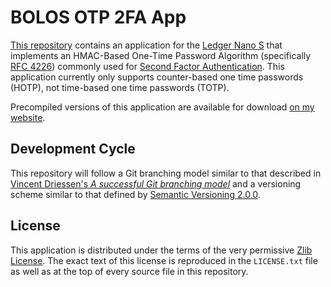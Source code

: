 # BOLOS OTP 2FA App

[This repository](https://github.com/parkerhoyes/bolos-app-otp2fa) contains an
application for the [Ledger Nano S](https://github.com/LedgerHQ/ledger-nano-s)
that implements an HMAC-Based One-Time Password Algorithm (specifically [RFC
4226](https://tools.ietf.org/html/rfc4226)) commonly used for [Second Factor
Authentication](https://en.wikipedia.org/wiki/Multi-factor_authentication). This
application currently only supports counter-based one time passwords (HOTP), not
time-based one time passwords (TOTP).

Precompiled versions of this application are available for download [on my
website](https://parkerhoyes.com/bolos-apps).

## Development Cycle

This repository will follow a Git branching model similar to that described in
[Vincent Driessen's *A successful Git branching
model*](http://nvie.com/posts/a-successful-git-branching-model/) and a
versioning scheme similar to that defined by [Semantic Versioning
2.0.0](http://semver.org/).

## License

This application is distributed under the terms of the very permissive [Zlib
License](https://opensource.org/licenses/Zlib). The exact text of this license
is reproduced in the `LICENSE.txt` file as well as at the top of every source
file in this repository.
